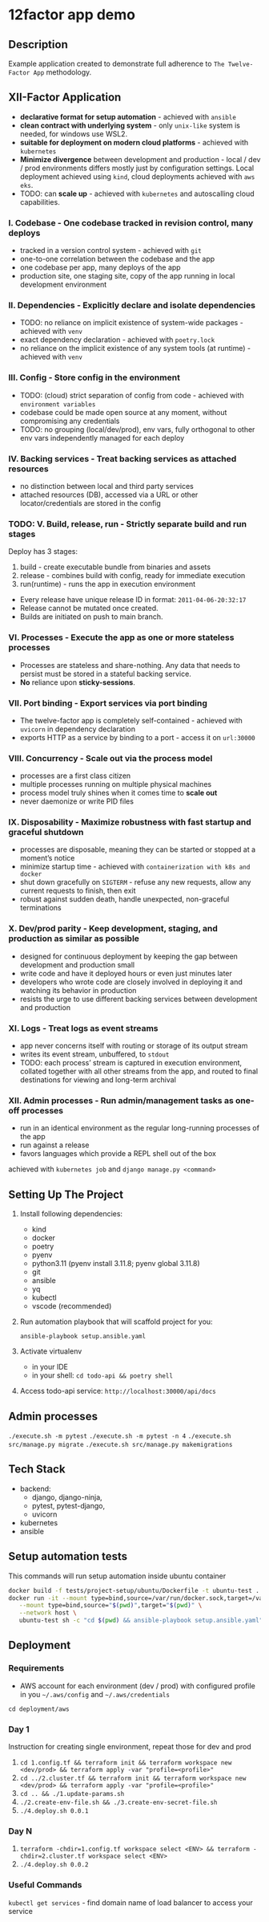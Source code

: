 # 12factor app demo

## Description

Example application created to demonstrate full adherence to `The Twelve-Factor App` methodology.

## XII-Factor Application

- **declarative format for setup automation** - achieved with `ansible`
- **clean contract with underlying system** - only `unix-like` system is needed, for windows use WSL2.
- **suitable for deployment on modern cloud platforms** - achieved with `kubernetes`
- **Minimize divergence** between development and production - local / dev / prod environments differs mostly just by configuration settings. Local deployment achieved using `kind`, cloud deployments achieved with `aws eks`.
- TODO: can **scale up** - achieved with `kubernetes` and autoscalling cloud capabilities.

### I. Codebase - One codebase tracked in revision control, many deploys

- tracked in a version control system - achieved with `git`
- one-to-one correlation between the codebase and the app
- one codebase per app, many deploys of the app
- production site, one staging site, copy of the app running in local development environment

### II. Dependencies - Explicitly declare and isolate dependencies

- TODO: no reliance on implicit existence of system-wide packages - achieved with `venv`
- exact dependency declaration - achieved with `poetry.lock`
- no reliance on the implicit existence of any system tools (at runtime) - achieved with `venv`

### III. Config - Store config in the environment

- TODO: (cloud) strict separation of config from code - achieved with `environment variables`
- codebase could be made open source at any moment, without compromising any credentials
- TODO: no grouping (local/dev/prod), env vars, fully orthogonal to other env vars independently managed for each deploy

### IV. Backing services - Treat backing services as attached resources

- no distinction between local and third party services
- attached resources (DB), accessed via a URL or other locator/credentials are stored in the config

### TODO: V. Build, release, run - Strictly separate build and run stages

Deploy has 3 stages:

1. build - create executable bundle from binaries and assets
2. release - combines build with config, ready for immediate execution
3. run(runtime) - runs the app in execution environment

- Every release have unique release ID in format: `2011-04-06-20:32:17`
- Release cannot be mutated once created.
- Builds are initiated on push to main branch.

### VI. Processes - Execute the app as one or more stateless processes

- Processes are stateless and share-nothing. Any data that needs to persist must be stored in a stateful backing service.
- **No** reliance upon **sticky-sessions**.

### VII. Port binding - Export services via port binding

- The twelve-factor app is completely self-contained - achieved with `uvicorn` in dependency declaration
- exports HTTP as a service by binding to a port - access it on `url:30000`

### VIII. Concurrency - Scale out via the process model

- processes are a first class citizen
- multiple processes running on multiple physical machines
- process model truly shines when it comes time to **scale out**
- never daemonize or write PID files

### IX. Disposability - Maximize robustness with fast startup and graceful shutdown

- processes are disposable, meaning they can be started or stopped at a moment’s notice
- minimize startup time - achieved with `containerization with k8s and docker`
- shut down gracefully on `SIGTERM` - refuse any new requests, allow any current requests to finish, then exit
- robust against sudden death, handle unexpected, non-graceful terminations

### X. Dev/prod parity - Keep development, staging, and production as similar as possible

- designed for continuous deployment by keeping the gap between development and production small
- write code and have it deployed hours or even just minutes later
- developers who wrote code are closely involved in deploying it and watching its behavior in production
- resists the urge to use different backing services between development and production

### XI. Logs - Treat logs as event streams

- app never concerns itself with routing or storage of its output stream
- writes its event stream, unbuffered, to `stdout`
- TODO: each process’ stream is captured in execution environment, collated together with all other streams from the app, and routed to final destinations for viewing and long-term archival

### XII. Admin processes - Run admin/management tasks as one-off processes

- run in an identical environment as the regular long-running processes of the app
- run against a release
- favors languages which provide a REPL shell out of the box

achieved with `kubernetes job` and `django manage.py <command>`

## Setting Up The Project

1. Install following dependencies:

   - kind
   - docker
   - poetry
   - pyenv
   - python3.11 (pyenv install 3.11.8; pyenv global 3.11.8)
   - git
   - ansible
   - yq
   - kubectl
   - vscode (recommended)

2. Run automation playbook that will scaffold project for you:

   `ansible-playbook setup.ansible.yaml`

3. Activate virtualenv

   - in your IDE
   - in your shell: `cd todo-api && poetry shell`

4. Access todo-api service: `http://localhost:30000/api/docs`

## Admin processes

`./execute.sh -m pytest`
`./execute.sh -m pytest -n 4`
`./execute.sh src/manage.py migrate`
`./execute.sh src/manage.py makemigrations`

## Tech Stack

- backend:
  - django, django-ninja,
  - pytest, pytest-django,
  - uvicorn
- kubernetes
- ansible

## Setup automation tests

This commands will run setup automation inside ubuntu container

```sh
docker build -f tests/project-setup/ubuntu/Dockerfile -t ubuntu-test .
docker run -it --mount type=bind,source=/var/run/docker.sock,target=/var/run/docker.sock \
   --mount type=bind,source="$(pwd)",target="$(pwd)" \
   --network host \
   ubuntu-test sh -c "cd $(pwd) && ansible-playbook setup.ansible.yaml"
```

## Deployment

### Requirements

- AWS account for each environment (dev / prod) with configured profile in you `~/.aws/config` and `~/.aws/credentials`

`cd deployment/aws`

### Day 1

Instruction for creating single environment, repeat those for dev and prod

1. `cd 1.config.tf && terraform init && terraform workspace new <dev/prod> && terraform apply -var "profile=<profile>"`
2. `cd ../2.cluster.tf && terraform init && terraform workspace new <dev/prod> && terraform apply -var "profile=<profile>"`
3. `cd .. && ./1.update-params.sh`
4. `./2.create-env-file.sh && ./3.create-env-secret-file.sh`
5. `./4.deploy.sh 0.0.1`

### Day N

1. `terraform -chdir=1.config.tf workspace select <ENV> && terraform -chdir=2.cluster.tf workspace select <ENV>`
2. `./4.deploy.sh 0.0.2`

### Useful Commands

`kubectl get services` - find domain name of load balancer to access your service
